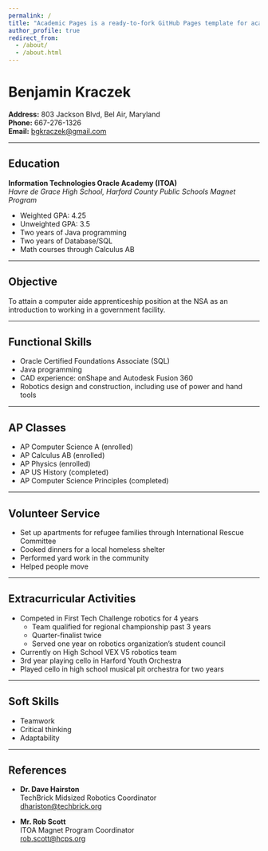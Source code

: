 ```yaml
---
permalink: /
title: "Academic Pages is a ready-to-fork GitHub Pages template for academic personal websites"
author_profile: true
redirect_from: 
  - /about/
  - /about.html
---
```

# Benjamin Kraczek

**Address:** 803 Jackson Blvd, Bel Air, Maryland  
**Phone:** 667-276-1326  
**Email:** [bgkraczek@gmail.com](mailto:bgkraczek@gmail.com)

---

## Education

**Information Technologies Oracle Academy (ITOA)**  
_Havre de Grace High School, Harford County Public Schools Magnet Program_

- Weighted GPA: 4.25  
- Unweighted GPA: 3.5  
- Two years of Java programming  
- Two years of Database/SQL  
- Math courses through Calculus AB

---

## Objective

To attain a computer aide apprenticeship position at the NSA as an introduction to working in a government facility.

---

## Functional Skills

- Oracle Certified Foundations Associate (SQL)  
- Java programming  
- CAD experience: onShape and Autodesk Fusion 360  
- Robotics design and construction, including use of power and hand tools

---

## AP Classes

- AP Computer Science A (enrolled)  
- AP Calculus AB (enrolled)  
- AP Physics (enrolled)  
- AP US History (completed)  
- AP Computer Science Principles (completed)

---

## Volunteer Service

- Set up apartments for refugee families through International Rescue Committee  
- Cooked dinners for a local homeless shelter  
- Performed yard work in the community  
- Helped people move

---

## Extracurricular Activities

- Competed in First Tech Challenge robotics for 4 years  
  - Team qualified for regional championship past 3 years  
  - Quarter-finalist twice  
  - Served one year on robotics organization’s student council  
- Currently on High School VEX V5 robotics team  
- 3rd year playing cello in Harford Youth Orchestra  
- Played cello in high school musical pit orchestra for two years

---

## Soft Skills

- Teamwork  
- Critical thinking  
- Adaptability

---

## References

- **Dr. Dave Hairston**  
  TechBrick Midsized Robotics Coordinator  
  [dhariston@techbrick.org](mailto:dhariston@techbrick.org)

- **Mr. Rob Scott**  
  ITOA Magnet Program Coordinator  
  [rob.scott@hcps.org](mailto:rob.scott@hcps.org)
